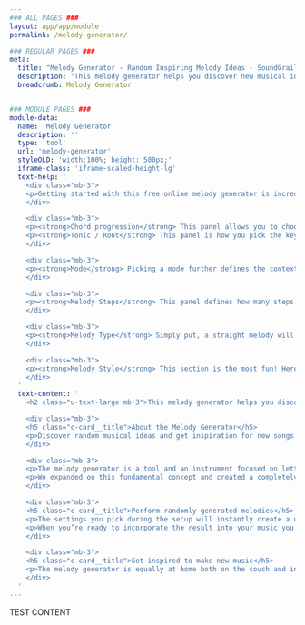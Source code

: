 ```yaml
---
### ALL PAGES ###
layout: app/app/module
permalink: /melody-generator/

### REGULAR PAGES ###
meta:
  title: "Melody Generator - Random Inspiring Melody Ideas - SoundGrail"
  description: "This melody generator helps you discover new musical ideas and inspires new songs and productions. This free melody generator will create melodies for you."
  breadcrumb: Melody Generator


### MODULE PAGES ###
module-data:
  name: 'Melody Generator'
  description: ''
  type: 'tool'
  url: 'melody-generator'
  styleOLD: 'width:100%; height: 500px;'
  iframe-class: 'iframe-scaled-height-lg'
  text-help: '
    <div class="mb-3">
    <p>Getting started with this free online melody generator is incredibly easy. All that you need is a chord progression, a starting note and the rest is to taste! Let’s go over the options really quick!</p>
    </div>

    <div class="mb-3">
    <p><strong>Chord progression</strong> This panel allows you to choose the progression of the melody. You can choose to keep the same chord throughout the entire progression or to change it up every bar. Some progressions will sound better than others!</p>
    <p><strong>Tonic / Root</strong> This panel is how you pick the key of the melody. The scale degrees which you selected in the first section will now have a context. For example, if you selected <strong>I as your first chord</strong> and you selected <strong>C as your tonic</strong>, then the first chord of the melody will be a C chord (C E G). </p>
    </div>

    <div class="mb-3">
    <p><strong>Mode</strong> Picking a mode further defines the context of the previous two sections. Ionian or Aeolian are good places to start as those are essentially the major and minor scales, respectively, of the <strong>tonic / root</strong>.</p>
    </div>

    <div class="mb-3">
    <p><strong>Melody Steps</strong> This panel defines how many steps are in each arpeggiated chord.</p>
    </div>

    <div class="mb-3">
    <p><strong>Melody Type</strong> Simply put, a straight melody will go one direction twice while a looped melody will go one way and then back the opposite way, whether that be up or down.</p>
    </div>

    <div class="mb-3">
    <p><strong>Melody Style</strong> This section is the most fun! Here you can pick the movement of the melody. There are too many to explain each one in depth, but the first one will generate a linear, straight melody while the rest begin to get a little crazy!</p>
    </div>
  '
  text-content: '
    <h2 class="u-text-large mb-3">This melody generator helps you discover new musical ideas and inspires new songs and productions.</h2>

    <div class="mb-3">
    <h5 class="c-card__title">About the Melody Generator</h5>
    <p>Discover random musical ideas and get inspiration for new songs and productions with this handy melody generator!</p>
    </div>

    <div class="mb-3">
    <p>The melody generator is a tool and an instrument focused on letting you easily create and perform new melodies that will definitely inspire you on current and future productions. The origin of this tool itself is inspired in part by the idea of a traditional arpeggiator: a feature found on some synthesizers which instantly creates looping sequences of notes in real time. </p>
    <p>We expanded on this fundamental concept and created a completely new musical instrument designed to give you the freedom to create inspiring melodies with nuance and distinction.</p>
    </div>

    <div class="mb-3">
    <h5 class="c-card__title">Perform randomly generated melodies</h5>
    <p>The settings you pick during the setup will instantly create a unique looping sequence. You have the freedom to choose any amount of notes to play in the sequence as well as the order and of course the direction and pattern of the sequence. You can play with the tempo to get some cool ideas!</p>
    <p>When you’re ready to incorporate the result into your music you can instantly see the chords performed in the output box which are relative to the context of the scale degrees you created in the setup.</p>
    </div>

    <div class="mb-3">
    <h5 class="c-card__title">Get inspired to make new music</h5>
    <p>The melody generator is equally at home both on the couch and in the studio. You can craft amazing melodies whenever inspiration strikes! And if you’re feeling uninspired or have writer’s block, twist a few knobs and let the melody generator give you some amazing new ideas!</p>
    </div>
  '
---
```

TEST CONTENT
